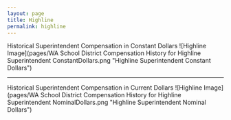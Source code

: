 ```yaml
---
layout: page
title: Highline
permalink: highline
---
```



Historical Superintendent Compensation in Constant Dollars
![Highline Image](pages/WA School District Compensation History for Highline Superintendent ConstantDollars.png "Highline Superintendent Constant Dollars")

___

Historical Superintendent Compensation in Current Dollars
![Highline Image](pages/WA School District Compensation History for Highline Superintendent NominalDollars.png "Highline Superintendent Nominal Dollars")